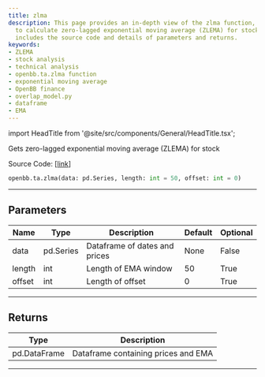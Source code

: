 ```yaml
---
title: zlma
description: This page provides an in-depth view of the zlma function, which is used
  to calculate zero-lagged exponential moving average (ZLEMA) for stocks. The page
  includes the source code and details of parameters and returns.
keywords:
- ZLEMA
- stock analysis
- technical analysis
- openbb.ta.zlma function
- exponential moving average
- OpenBB finance
- overlap_model.py
- dataframe
- EMA
---
```


import HeadTitle from '@site/src/components/General/HeadTitle.tsx';

<HeadTitle title="zlma - Ta - Reference | OpenBB SDK Docs" />

Gets zero-lagged exponential moving average (ZLEMA) for stock

Source Code: [[link](https://github.com/OpenBB-finance/OpenBBTerminal/tree/main/openbb_terminal/common/technical_analysis/overlap_model.py#L115)]

```python
openbb.ta.zlma(data: pd.Series, length: int = 50, offset: int = 0)
```

---

## Parameters

| Name | Type | Description | Default | Optional |
| ---- | ---- | ----------- | ------- | -------- |
| data | pd.Series | Dataframe of dates and prices | None | False |
| length | int | Length of EMA window | 50 | True |
| offset | int | Length of offset | 0 | True |


---

## Returns

| Type | Description |
| ---- | ----------- |
| pd.DataFrame | Dataframe containing prices and EMA |
---
